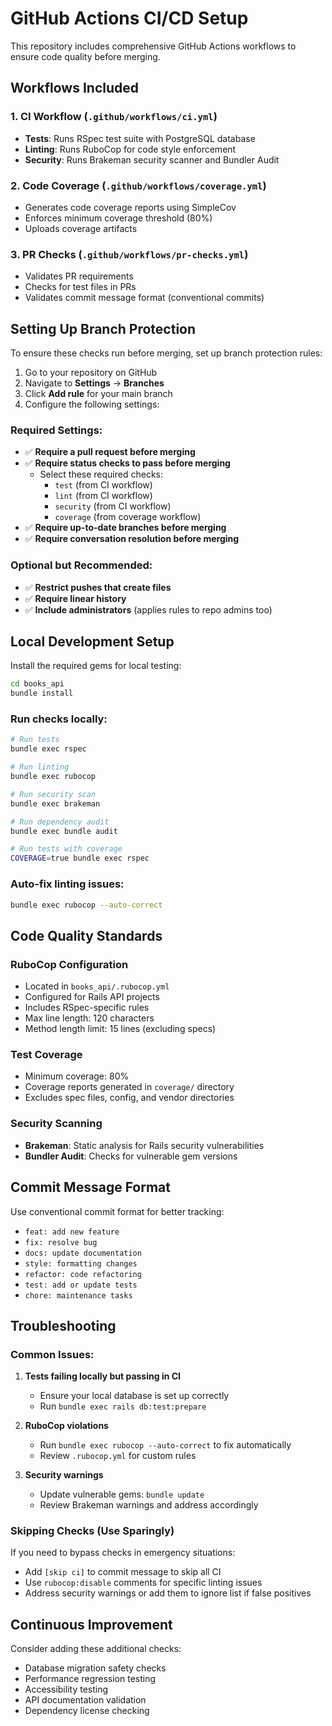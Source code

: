 # GitHub Actions CI/CD Setup

This repository includes comprehensive GitHub Actions workflows to ensure code quality before merging.

## Workflows Included

### 1. CI Workflow (`.github/workflows/ci.yml`)
- **Tests**: Runs RSpec test suite with PostgreSQL database
- **Linting**: Runs RuboCop for code style enforcement
- **Security**: Runs Brakeman security scanner and Bundler Audit

### 2. Code Coverage (`.github/workflows/coverage.yml`)
- Generates code coverage reports using SimpleCov
- Enforces minimum coverage threshold (80%)
- Uploads coverage artifacts

### 3. PR Checks (`.github/workflows/pr-checks.yml`)
- Validates PR requirements
- Checks for test files in PRs
- Validates commit message format (conventional commits)

## Setting Up Branch Protection

To ensure these checks run before merging, set up branch protection rules:

1. Go to your repository on GitHub
2. Navigate to **Settings** → **Branches**
3. Click **Add rule** for your main branch
4. Configure the following settings:

### Required Settings:
- ✅ **Require a pull request before merging**
- ✅ **Require status checks to pass before merging**
  - Select these required checks:
    - `test` (from CI workflow)
    - `lint` (from CI workflow)
    - `security` (from CI workflow)
    - `coverage` (from coverage workflow)
- ✅ **Require up-to-date branches before merging**
- ✅ **Require conversation resolution before merging**

### Optional but Recommended:
- ✅ **Restrict pushes that create files**
- ✅ **Require linear history**
- ✅ **Include administrators** (applies rules to repo admins too)

## Local Development Setup

Install the required gems for local testing:

```bash
cd books_api
bundle install
```

### Run checks locally:

```bash
# Run tests
bundle exec rspec

# Run linting
bundle exec rubocop

# Run security scan
bundle exec brakeman

# Run dependency audit
bundle exec bundle audit

# Run tests with coverage
COVERAGE=true bundle exec rspec
```

### Auto-fix linting issues:
```bash
bundle exec rubocop --auto-correct
```

## Code Quality Standards

### RuboCop Configuration
- Located in `books_api/.rubocop.yml`
- Configured for Rails API projects
- Includes RSpec-specific rules
- Max line length: 120 characters
- Method length limit: 15 lines (excluding specs)

### Test Coverage
- Minimum coverage: 80%
- Coverage reports generated in `coverage/` directory
- Excludes spec files, config, and vendor directories

### Security Scanning
- **Brakeman**: Static analysis for Rails security vulnerabilities
- **Bundler Audit**: Checks for vulnerable gem versions

## Commit Message Format

Use conventional commit format for better tracking:
- `feat: add new feature`
- `fix: resolve bug`
- `docs: update documentation`
- `style: formatting changes`
- `refactor: code refactoring`
- `test: add or update tests`
- `chore: maintenance tasks`

## Troubleshooting

### Common Issues:

1. **Tests failing locally but passing in CI**
   - Ensure your local database is set up correctly
   - Run `bundle exec rails db:test:prepare`

2. **RuboCop violations**
   - Run `bundle exec rubocop --auto-correct` to fix automatically
   - Review `.rubocop.yml` for custom rules

3. **Security warnings**
   - Update vulnerable gems: `bundle update`
   - Review Brakeman warnings and address accordingly

### Skipping Checks (Use Sparingly)
If you need to bypass checks in emergency situations:
- Add `[skip ci]` to commit message to skip all CI
- Use `rubocop:disable` comments for specific linting issues
- Address security warnings or add them to ignore list if false positives

## Continuous Improvement

Consider adding these additional checks:
- Database migration safety checks
- Performance regression testing
- Accessibility testing
- API documentation validation
- Dependency license checking
